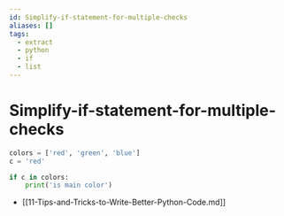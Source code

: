```yaml
---
id: Simplify-if-statement-for-multiple-checks
aliases: []
tags:
  - extract
  - python
  - if
  - list
---
```


# Simplify-if-statement-for-multiple-checks

```python
colors = ['red', 'green', 'blue']
c = 'red'

if c in colors:
    print('is main color')
```

- [[11-Tips-and-Tricks-to-Write-Better-Python-Code.md]]
